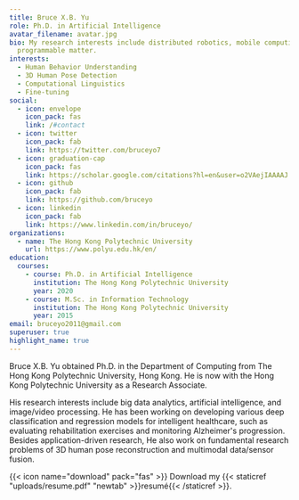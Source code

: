 ```yaml
---
title: Bruce X.B. Yu
role: Ph.D. in Artificial Intelligence
avatar_filename: avatar.jpg
bio: My research interests include distributed robotics, mobile computing and
  programmable matter.
interests:
  - Human Behavior Understanding
  - 3D Human Pose Detection
  - Computational Linguistics
  - Fine-tuning
social:
  - icon: envelope
    icon_pack: fas
    link: /#contact
  - icon: twitter
    icon_pack: fab
    link: https://twitter.com/bruceyo7
  - icon: graduation-cap
    icon_pack: fas
    link: https://scholar.google.com/citations?hl=en&user=o2VAejIAAAAJ
  - icon: github
    icon_pack: fab
    link: https://github.com/bruceyo
  - icon: linkedin
    icon_pack: fab
    link: https://www.linkedin.com/in/bruceyo/
organizations:
  - name: The Hong Kong Polytechnic University
    url: https://www.polyu.edu.hk/en/
education:
  courses:
    - course: Ph.D. in Artificial Intelligence
      institution: The Hong Kong Polytechnic University
      year: 2020
    - course: M.Sc. in Information Technology
      institution: The Hong Kong Polytechnic University
      year: 2015
email: bruceyo2011@gmail.com
superuser: true
highlight_name: true
---
```

Bruce X.B. Yu obtained Ph.D. in the Department of Computing from The Hong Kong Polytechnic University, Hong Kong. He is now with the Hong Kong Polytechnic University as a Research Associate.

His research interests include big data analytics, artificial intelligence, and image/video processing. He has been working on developing various deep classification and regression models for intelligent healthcare, such as evaluating rehabilitation exercises and monitoring Alzheimer's progression. Besides application-driven research, He also work on fundamental research problems of 3D human pose reconstruction and multimodal data/sensor fusion.

{{< icon name="download" pack="fas" >}} Download my {{< staticref "uploads/resume.pdf" "newtab" >}}resumé{{< /staticref >}}.